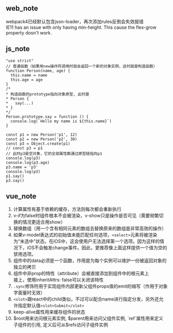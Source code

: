 ## web_note
webpack4已经默认包含json-loader，再次添加rules反倒会失效报错  
IE11 has an issue with only having min-height. This cause the flex-grow property dosn't work.
## js_note

```
"use strict"
// 普通函数（如果用new操作符调用时就会返回一个新的对象实例，这时就是构造函数）
function Person(name, age) {
  this.name = name
  this.age = age
}
/*
* 构造函数的prototype指向对象原型, 此时是
* Person {
*   say(...)
* }
*/
Person.prototype.say = function () {
  console.log(`Hello my name is ${this.name}`)
}

const p1 = new Person('p1', 12)
const p2 = new Person('p2', 30)
const p3 = Object.create(p1)
// const p3 = p1
// 此时p3是空对象，它的全部属性都通过原型链指向p1
console.log(p3)
console.log(p3.age)
p3.name = 'p3'
console.log(p3)
p1.say()
p3.say()
```

## vue_note
1. 计算属性有基于依赖的缓存，方法则每次都会重新执行
1. v-if为false时组件根本不会被渲染，v-show只是操作是否可见（需要频繁切换的情况更适合用show）
1. 替换数组（用一个含有相同元素的数组去替换原来的数组是非常高效的操作）
1. 如果v-model表达式的初始值未能匹配任何选项，`<select>`元素将被渲染为“未选中”状态。在iOS中，这会使用户无法选择第一个选项。因为这样的情况下，iOS不会触发change事件。因此，更推荐像上面这样提供一个值为空的禁用选项。
1. 组件中的data必须是一个函数，作用是为每个实例可以维护一份被返回对象的独立的拷贝
1. 组件中非prop的特性（attribute）会被直接添加到组件中的根元素上  
接上，使用inheritAttrs: false可以关闭该特性
1. `.sync`修饰符用于实现组件内部更新父组件props值的emit的缩写（作用于对象字面量时无效）
1. `<slot>`跟react中的child类似，不过可以配合name进行指定分发，另外还允许指定默认值`<slot>Submit</slot>`
1. keep-alive属性用来缓存组件的状态
1. $root用来访问根元素实例, $parent用来访问父组件实例, `ref`属性用来定义子组件的引用, 定义后可从$refs访问子组件实例
